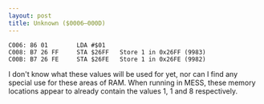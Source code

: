 ```yaml
---
layout: post
title: Unknown ($0006—000D)
---
```


```
C006: 86 01        LDA #$01
C008: B7 26 FF     STA $26FF   Store 1 in 0x26FF (9983)
C00B: B7 26 FE     STA $26FE   Store 1 in 0x26FE (9982)
```

I don't know what these values will be used for yet, nor can I find any special use for these areas of RAM. When running in MESS, these memory locations appear to already contain the values 1, 1 and 8 respectively.
